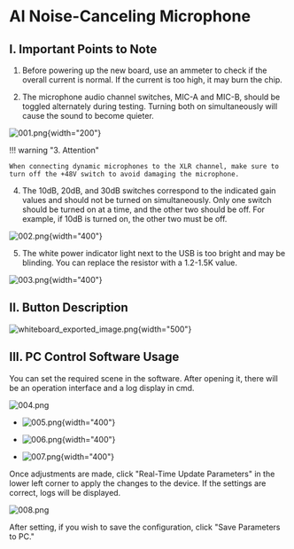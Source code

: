 <!-- # AI降噪麦克风
## 一、**控制注意项**
1、新板通电前需要接电流表看看整机电流是不是正常，电流大以免烧芯片。

2、测试通道话筒音频MIC-A MIC-B开关只能交替开关测试，两个同时开启会导致声音变小。

![001.png](../../assets/images/aimic/001.png){width="200" }

!!! warning "3、注意"

    XLR通道接动圈话筒需要关闭+48V开关以免烧毁话筒。

4、10dB 20dB 30dB开关交替开启对应标识增益值。一种情况只能开启一个标识开关，另外两个需要关闭。如开启10dB，其他两个需要关闭。

![002.png](../../assets/images/aimic/002.png){width="400" }

5、USB旁边的白色电源指示灯太亮了刺眼，可以把电阻改为1.2-1.5K。

![003.png](../../assets/images/aimic/003.png){width="400"}

[//]: # ({width="400"  style="transform: rotate&#40;90deg&#41;;margin-left:150px;"})
## 二、按键说明

![whiteboard_exported_image.png](../../assets/images/aimic/whiteboard_exported_image.png){width="500" }

## 三、PC端控制软件使用方法
可以在获取软件上设置需要的场景，打开后会有一个操作界面和一个日志显示cmd

![004.png](../../assets/images/aimic/004.png)

<div class="grid cards" markdown>

- ![005.png](../../assets/images/aimic/005.png){width="400" }


- ![006.png](../../assets/images/aimic/006.png){width="400" }


- ![007.png](../../assets/images/aimic/007.png){width="400" }

</div>
调整好后，点击左下方“实时更新参数” 才能在设备上生效，若设置正常，会有log打印

![008.png](../../assets/images/aimic/008.png)

设置好后，如果需要保存，就点击“保存参数到PC” -->



# AI Noise-Canceling Microphone

## I. **Important Points to Note**

1. Before powering up the new board, use an ammeter to check if the overall current is normal. If the current is too high, it may burn the chip.

2. The microphone audio channel switches, MIC-A and MIC-B, should be toggled alternately during testing. Turning both on simultaneously will cause the sound to become quieter.

![001.png](../../assets/images/aimic/001.png){width="200"}

!!! warning "3. Attention"

    When connecting dynamic microphones to the XLR channel, make sure to turn off the +48V switch to avoid damaging the microphone.

4. The 10dB, 20dB, and 30dB switches correspond to the indicated gain values and should not be turned on simultaneously. Only one switch should be turned on at a time, and the other two should be off. For example, if 10dB is turned on, the other two must be off.

![002.png](../../assets/images/aimic/002.png){width="400"}

5. The white power indicator light next to the USB is too bright and may be blinding. You can replace the resistor with a 1.2-1.5K value.

![003.png](../../assets/images/aimic/003.png){width="400"}

[//]: # ({width="400"  style="transform: rotate&#40;90deg&#41;;margin-left:150px;"})

## II. Button Description

![whiteboard_exported_image.png](../../assets/images/aimic/whiteboard_exported_image-en.png){width="500"}

## III. PC Control Software Usage

You can set the required scene in the software. After opening it, there will be an operation interface and a log display in cmd.

![004.png](../../assets/images/aimic/004.png)

<div class="grid cards" markdown>

- ![005.png](../../assets/images/aimic/005.png){width="400"}

- ![006.png](../../assets/images/aimic/006.png){width="400"}

- ![007.png](../../assets/images/aimic/007.png){width="400"}

</div>

Once adjustments are made, click "Real-Time Update Parameters" in the lower left corner to apply the changes to the device. If the settings are correct, logs will be displayed.

![008.png](../../assets/images/aimic/008.png)

After setting, if you wish to save the configuration, click "Save Parameters to PC."